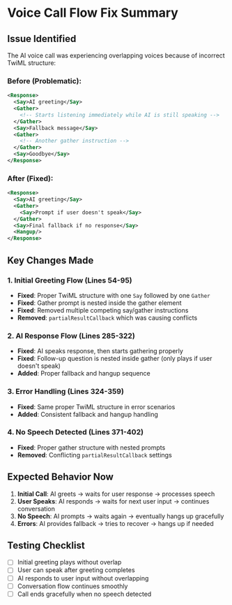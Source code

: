 # Voice Call Flow Fix Summary

## Issue Identified
The AI voice call was experiencing overlapping voices because of incorrect TwiML structure:

### Before (Problematic):
```xml
<Response>
  <Say>AI greeting</Say>
  <Gather>
    <!-- Starts listening immediately while AI is still speaking -->
  </Gather>
  <Say>Fallback message</Say>
  <Gather>
    <!-- Another gather instruction -->
  </Gather>
  <Say>Goodbye</Say>
</Response>
```

### After (Fixed):
```xml
<Response>
  <Say>AI greeting</Say>
  <Gather>
    <Say>Prompt if user doesn't speak</Say>
  </Gather>
  <Say>Final fallback if no response</Say>
  <Hangup/>
</Response>
```

## Key Changes Made

### 1. Initial Greeting Flow (Lines 54-95)
- **Fixed**: Proper TwiML structure with one `Say` followed by one `Gather`
- **Fixed**: Gather prompt is nested inside the gather element
- **Fixed**: Removed multiple competing say/gather instructions
- **Removed**: `partialResultCallback` which was causing conflicts

### 2. AI Response Flow (Lines 285-322)
- **Fixed**: AI speaks response, then starts gathering properly
- **Fixed**: Follow-up question is nested inside gather (only plays if user doesn't speak)
- **Added**: Proper fallback and hangup sequence

### 3. Error Handling (Lines 324-359)
- **Fixed**: Same proper TwiML structure in error scenarios
- **Added**: Consistent fallback and hangup handling

### 4. No Speech Detected (Lines 371-402)
- **Fixed**: Proper gather structure with nested prompts
- **Removed**: Conflicting `partialResultCallback` settings

## Expected Behavior Now
1. **Initial Call**: AI greets → waits for user response → processes speech
2. **User Speaks**: AI responds → waits for next user input → continues conversation
3. **No Speech**: AI prompts → waits again → eventually hangs up gracefully
4. **Errors**: AI provides fallback → tries to recover → hangs up if needed

## Testing Checklist
- [ ] Initial greeting plays without overlap
- [ ] User can speak after greeting completes
- [ ] AI responds to user input without overlapping
- [ ] Conversation flow continues smoothly
- [ ] Call ends gracefully when no speech detected
